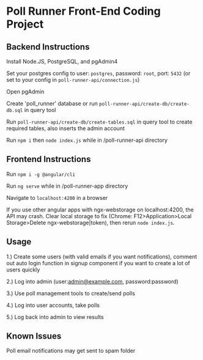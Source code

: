 # Poll Runner Front-End Coding Project

## Backend Instructions

Install Node.JS, PostgreSQL, and pgAdmin4

Set your postgres config to user: `postgres`, password: `root`, port: `5432` (or set to your config in `poll-runner-api/connection.js`)

Open pgAdmin

Create 'poll_runner' database or run `poll-runner-api/create-db/create-db.sql` in query tool

Run `poll-runner-api/create-db/create-tables.sql` in query tool to create required tables, also inserts the admin account

Run `npm i` then `node index.js` while in /poll-runner-api directory

## Frontend Instructions

Run `npm i -g @angular/cli`

Run `ng serve` while in /poll-runner-app directory

Navigate to `localhost:4200` in a browser

If you use other angular apps with ngx-webstorage on localhost:4200, the API may crash. Clear local storage to fix (Chrome: F12>Application>Local Storage>Delete ngx-webstorage|token), then rerun `node index.js`.

## Usage

1.) Create some users (with valid emails if you want notifications), comment out auto login function in signup component if you want to create a lot of users quickly

2.) Log into admin (user:admin@example.com, password:password)

3.) Use poll management tools to create/send polls

4.) Log into user accounts, take polls

5.) Log back into admin to view results

## Known Issues

Poll email notifications may get sent to spam folder

